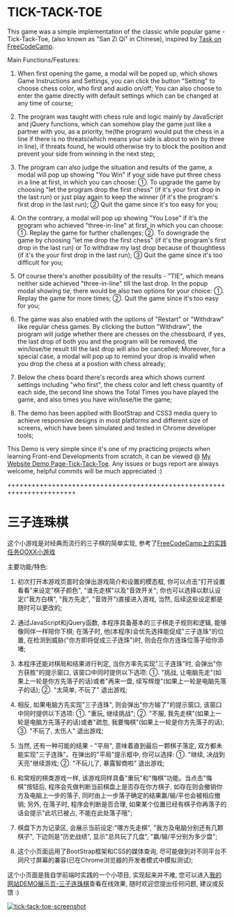 # TICK-TACK-TOE

This game was a simple implementation of the classic while popular game - Tick-Tack-Toe, (also known as "San Zi Qi" in Chinese), inspired by <a href="https://www.freecodecamp.cn/challenges/build-a-tic-tac-toe-game">Task on FreeCodeCamp</a>.

Main Functions/Features:

1. When first opening the game, a modal will be poped up, which shows Game Instructions and Settings, you can click the button "Setting" to choose chess color, who first and audio on/off; You can also choose to enter the game directly with default settings which can be changed at any time of course;

2. The program was taught with chess rule and logic mainly by JavaScript and jQuery functions, which can somehow play the game just like a partner with you, as a priority, he(the program) would put the chess in a line if there is no threats(which means your side is about to win by three in line), if threats found, he would otherwise try to block the position and prevent your side from winning in the next step;

3. The program can also judge the situation and results of the game, a modal will pop up showing "You Win" if your side have put three chess in a line at first, in which you can choose: ①. To upgrade the game by choosing "let the program drop the first chess" (if it's your first drop in the last run) or just play again to keep the winner (if it's the program's first drop in the last run); ② Quit the game since it's too easy for you;

4. On the contrary, a modal will pop up showing "You Lose" if it's the program who achieved "three-in-line" at first, in which you can choose: ①. Replay the game for further challenges; ②. To downgrade the game by choosing "let me drop the first chess" (if it's the program's first drop in the last run) or To withdraw my last drop because of thoughtless (if it's the your first drop in the last run); ③ Quit the game since it's too difficult for you;

5. Of course there's another possibility of the results - "TIE", which means neither side achieved "three-in-line" till the last drop. In the popup modal showing tie, there would be also two options for your choice: ①. Replay the game for more times; ②. Quit the game since it's too easy for you;

6. The game was also enabled with the options of "Restart" or "Withdraw" like regular chess games. By clicking the button "Withdraw", the program will judge whether there are chesses on the chessboard, if yes, the last drop of both you and the program will be removed, the win/lose/tie result till the last drop will also be cancelled; Moreover, for a special case, a modal will pop up to remind your drop is invalid when you drop the chess at a postion with chess already;

7. Below the chess board there's records area which shows current settings including "who first", the chess color and left chess quantity of each side, the second line shows the Total Times you have played the game, and also times you have win/lose/tie the game;

8. The demo has been applied with BootStrap and CSS3 media query to achieve responsive designs in most platforms and different size of screens, which have been simulated and tested in Chrome developer tools;

This Demo is very simple since it's one of my practicing projects when learning Front-end Developments from scratch, it can be viewed @ <a href = "https://www.mike652638.com/demo/tick-tack-toe.html">My Website Demo Page-Tick-Tack-Toe</a>. Any issues or bugs report are always welcome, helpful commits will be much appreciated :)

+++++++++++++++++++++++++++++++++++++++++++++++++++++++++++++++++++++++

# 三子连珠棋

这个小游戏是对经典而流行的三子棋的简单实现, 参考了<a href = "https://www.freecodecamp.cn/challenges/build-a-tic-tac-toe-game">FreeCodeCamp上的实践任务OOXX小游戏</a>

主要功能/特色:

1. 初次打开本游戏页面时会弹出游戏简介和设置的模态框, 你可以点击"打开设置看看"来设定"棋子颜色", "谁先走棋"以及"音效开关"; 你也可以选择以默认设定("我方白棋", "我方先走", "音效开")直接进入游戏, 当然, 后续这些设定都是随时可以更改的;

2. 通过JavaScript和jQuery函数, 本程序具备基本的三子棋走子规则和逻辑, 能够像同伴一样陪你下棋; 在落子时, 他(本程序)会优先选择能促成"三子连珠"的位置, 在检测到威胁("你方即将促成三子连珠")时, 则会在你方连珠位落子给你添堵;

3. 本程序还能对棋局和结果进行判定, 当你方率先实现"三子连珠"时, 会弹出"你方获胜"的提示窗口, 该窗口中同时提供以下选项: ①. "挑战, 让电脑先走"(如果上一轮是你方先落子的话)或者"再来一盘, 续写辉煌"(如果上一轮是电脑先落子的话); ②. "太简单, 不玩了" 退出游戏;

4. 相反, 如果电脑方先实现"三子连珠", 则会弹出"你方输了"的提示窗口, 该窗口中同时提供以下选项: ①. "重玩, 继续挑战"; ②. "不服, 我先走棋"(如果上一轮是电脑方先落子的话)或者"疏忽, 我要悔棋"(如果上一轮是你方先落子的话); ③. "不玩了, 太伤人" 退出游戏;

5. 当然, 还有一种可能的结果 - "平局", 意味着直到最后一颗棋子落定, 双方都未能实现"三子连珠"。在弹出的"平局"提示框中, 你可以选择: ①. "继续, 决战到天亮"继续游戏; ②. "不玩儿了, 暴露智商啦" 退出游戏;

6. 和常规的棋类游戏一样, 该游戏同样具备"重玩"和"悔棋"功能。当点击"悔棋"按钮后, 程序会先做判断当前棋盘上是否存在你方棋子, 如存在则会撤销你方及电脑上一步的落子, 同时由上一步落子确定的结果赢/输/平也会被相应撤销; 另外, 在落子时, 程序会判断是否合理, 如果某个位置已经有棋子你再落子的话会提示"此坑已被占, 不能在此处落子哦";

7. 棋盘下方为记录区, 会展示当前设定:"哪方先走棋", "我方及电脑分别还有几颗棋子", 下边则是"历史战绩", 显示"总共玩了几盘", "赢/输/平分别为多少盘";

8. 这个小页面运用了BootStrap框架和CSS的媒体查询, 尽可能做到对不同平台不同尺寸屏幕的兼容(已在Chrome浏览器的开发者模式中模拟测试); 

这个小页面是我自学前端时实践的一个小项目, 实现起来并不难, 您可以进入<a target="_blank" href = "https://www.mike652638.com/demo/tick-tack-toe.html">我的网站DEMO展示页-三子连珠棋</a>查看在线效果, 随时欢迎您提出任何问题, 建议或反馈 :) <br>

<a target="_blank" href = "https://www.mike652638.com/demo/tick-tack-toe.html"><img src="https://www.mike652638.com/demo/tick-tack-toe/scrShts/tickScrSht1-pc.png" alt="tick-tack-toe-screenshot" /></a>
